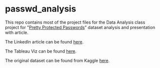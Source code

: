 # passwd_analysis

This repo contains most of the project files for the Data Analysis class project for "[Pretty Protected Passwords](https://www.kaggle.com/datasets/sobhanmoosavi/us-accidents)" dataset analysis and presentation with article.

The LinkedIn article can be found [here](https://www.linkedin.com/pulse/pretty-protected-passwords-deautaun-ross/).

The Tableau Viz can be found [here](https://public.tableau.com/app/profile/deautaun.ross/viz/project4_passwords/bfdash_charsets_1).

The original dataset can be found from Kaggle [here](https://www.kaggle.com/datasets/prasertk/top-200-passwords-by-country-2021).
